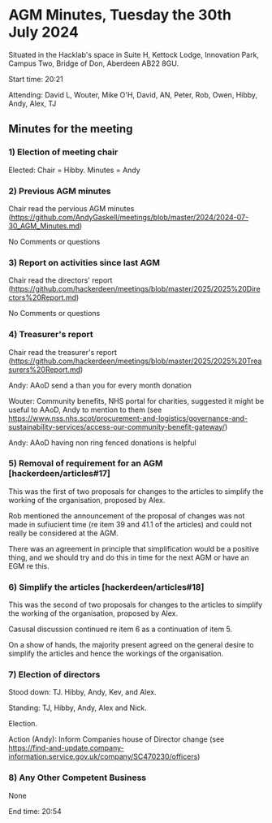 # AGM Minutes, Tuesday the 30th July 2024

Situated in the Hacklab's space in Suite H, Kettock Lodge, Innovation Park, Campus Two, Bridge of Don, Aberdeen AB22 8GU.

Start time: 20:21

Attending: David L, Wouter, Mike O'H, David, AN, Peter, Rob, Owen, Hibby, Andy, Alex, TJ

## Minutes for the meeting


### 1) Election of meeting chair

Elected: Chair = Hibby. Minutes = Andy  


### 2) Previous AGM minutes

Chair read the pervious AGM minutes (https://github.com/AndyGaskell/meetings/blob/master/2024/2024-07-30_AGM_Minutes.md)

No Comments or questions


### 3) Report on activities since last AGM

Chair read the directors' report (https://github.com/hackerdeen/meetings/blob/master/2025/2025%20Directors%20Report.md)

No Comments or questions


### 4) Treasurer's report

Chair read the treasurer's report (https://github.com/hackerdeen/meetings/blob/master/2025/2025%20Treasurers%20Report.md)

Andy: AAoD send a than you for every month donation

Wouter: Community benefits, NHS portal for charities, suggested it might be useful to AAoD, Andy to mention to them (see https://www.nss.nhs.scot/procurement-and-logistics/governance-and-sustainability-services/access-our-community-benefit-gateway/)

Andy: AAoD having non ring fenced donations is helpful


### 5) Removal of requirement for an AGM [hackerdeen/articles#17]

This was the first of two proposals for changes to the articles to simplify the working of the organisation, proposed by Alex.

Rob mentioned the announcement of the proposal of changes was not made in sufiucient time (re item 39 and 41.1 of the articles) and could not really be considered at the AGM.

There was an agreement in principle that simplification would be a positive thing, and we should try and do this in time for the next AGM or have an EGM re this.


### 6) Simplify the articles [hackerdeen/articles#18]

This was the second of two proposals for changes to the articles to simplify the working of the organisation, proposed by Alex.

Casusal discussion continued re item 6 as a continuation of item 5.

On a show of hands, the majority present agreed on the general desire to simplify the articles and hence the workings of the organisation.


### 7) Election of directors

Stood down: TJ. Hibby, Andy, Kev, and Alex.

Standing: TJ, Hibby, Andy, Alex and Nick.

Election.

Action (Andy): Inform Companies house of Director change (see https://find-and-update.company-information.service.gov.uk/company/SC470230/officers)


### 8) Any Other Competent Business

None

End time: 20:54 
